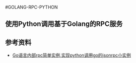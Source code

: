 #GOLANG-RPC-PYTHON
## 使用Python调用基于Golang的RPC服务

## 参考资料
- [Go语言内部rpc简单实例,实现python调用go的jsonrpc小实例](http://blog.csdn.net/fyxichen/article/details/46998101)